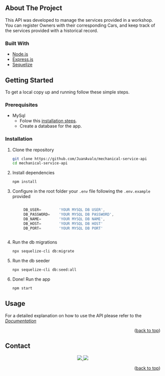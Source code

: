 


## About The Project

This API was developed to manage the services provided in a workshop.
You can register Owners with their corresponding Cars, and keep track of the services provided with a historical record.


### Built With

* [Node.js](https://nodejs.org/)
* [Express.js](https://expressjs.com/)
* [Sequelize](https://sequelize.org/)



## Getting Started

To get a local copy up and running follow these simple steps.

### Prerequisites

* MySql
	* Folow this [installation steps](https://dev.mysql.com/doc/mysql-installation-excerpt/5.7/en/).
	* Create a database for the app. 

### Installation

1. Clone the repository
   ```sh
   git clone https://github.com/JuanAvalo/mechanical-service-api
   cd mechanical-service-api
   ```
2. Install dependencies
   ```sh
   npm install
   ```
3. Configure in the root folder your `.env` file following the `.env.example` provided
   ```js
   
	    DB_USER= 		'YOUR MYSQL DB USER',
	    DB_PASSWORD= 	'YOUR MYSQL DB PASSWORD',
	    DB_NAME= 		'YOUR MYSQL DB NAME',
	    DB_HOST= 		'YOUR MYSQL DB HOST'
	    DB_PORT= 		'YOUR MYSQL DB PORT'
		
   ```  
4. Run the db migrations
   ```sh
   npx sequelize-cli db:migrate
   ``` 
5. Run the db seeder
   ```sh
   npx sequelize-cli db:seed:all
   ```
6. Done! Run the app
   ```sh
   npm start
   ```

## Usage

For a detailed explanation on how to use the API please refer to the _[Documentation](https://documenter.getpostman.com/view/19426560/UyrEgug9)_

<p align="right">(<a href="#top">back to top</a>)</p>

<!-- CONTACT -->
## Contact
<center>
<a href="mailto:avalojuanma@gmail.com"> <img src="https://img.shields.io/badge/Gmail-D14836?style=for-the-badge&logo=gmail&logoColor=white"> </a>
<a href="https://www.linkedin.com/in/avalojuan/"> <img src="https://img.shields.io/badge/LinkedIn-0077B5?style=for-the-badge&logo=linkedin&logoColor=white"> </a>
</center>

<p align="right">(<a href="#top">back to top</a>)</p>